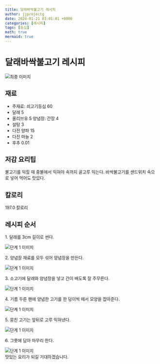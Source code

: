 ```yaml
---
title: 달래바싹불고기 레시피
author: jjprojectg
date: 2024-01-21 03:01:01 +0000
categories: [레시피]
tags: [등심]
math: true
mermaid: true
---
```

<meta name="og:type" content="website"/>
<meta charset="UTF-8"/>
<div class="header">
  <h1>달래바싹불고기 레시피</h1>
</div>

<div class="container my-4">
  <div class="row">
    <div class="col-12 col-md-6">
      <div class="recipe-image">
        <img src="http://www.foodsafetykorea.go.kr/uploadimg/20141118/20141118102031_1416273631031.jpg" class="step-image" alt="최종 이미지"/>
      </div>
    </div>
    <div class="col-12 col-md-6">
      <div class="ingredients">
        <h2>재료</h2>
        <ul class="card">
          <li> 주재료: 쇠고기등심 60 </li>
          <li>  달래 5 </li>
          <li>  올리브유 5 양념장: 간장 4 </li>
          <li>  설탕 3 </li>
          <li>  다진 양파 15 </li>
          <li>  다진 마늘 2 </li>
          <li>  후추 0.01 </li>
</ul>
      </div>
    </div>
    <div class="col-12 col-md-6">
      <div class="ingredients">
        <h2>저감 요리팁</h2>
        <div class="card"> 
          <p>
            불고기를 익힐 때 중불에서 익혀야 속까지 골고루 익는다.  바싹불고기를 샌드위치 속으로 넣어 먹어도 맛있다.
          </p>
        </div>
      </div>
      <div class="ingredients">
        <h2>칼로리</h2>
        <div class="card"> 
          <p>
            197.0 칼로리
          </p>
        </div>
      </div>
    </div>
  </div>

  <h2 class="my-4">레시피 순서</h2>
  <div class="card recipe-card">
    <div class="card-body recipe-step">
      <p class="card-text step-description">1. 달래를 3cm 길이로 썬다.</p>
      <img src="http://www.foodsafetykorea.go.kr/uploadimg/cook/764-1.jpg" alt="단계 1 이미지" class="step-image"/>
    </div>
  </div>
  <div class="card recipe-card">
    <div class="card-body recipe-step">
      <p class="card-text step-description">2. 양념장 재료를 모두 섞어 양념장을 만든다.</p>
      <img src="http://www.foodsafetykorea.go.kr/uploadimg/cook/764-2.jpg" alt="단계 1 이미지" class="step-image"/>
    </div>
  </div>
  <div class="card recipe-card">
    <div class="card-body recipe-step">
      <p class="card-text step-description">3. 소고기에 달래와 양념장을 넣고 간이 배도록 잘 주무른다.</p>
      <img src="http://www.foodsafetykorea.go.kr/uploadimg/cook/764-3.jpg" alt="단계 1 이미지" class="step-image"/>
    </div>
  </div>
  <div class="card recipe-card">
    <div class="card-body recipe-step">
      <p class="card-text step-description">4. 기름 두른 팬에 양념한 고기를 한 덩이씩 떼서 모양을 잡아준다.</p>
      <img src="http://www.foodsafetykorea.go.kr/uploadimg/cook/764-4.jpg" alt="단계 1 이미지" class="step-image"/>
    </div>
  </div>
  <div class="card recipe-card">
    <div class="card-body recipe-step">
      <p class="card-text step-description">5. 뭉친 고기는 앞뒤로 고루 익혀낸다.</p>
      <img src="http://www.foodsafetykorea.go.kr/uploadimg/cook/764-5.jpg" alt="단계 1 이미지" class="step-image"/>
    </div>
  </div>
  <div class="card recipe-card">
    <div class="card-body recipe-step">
      <p class="card-text step-description">6. 그릇에 담아 마무리 한다.</p>
      <img src="http://www.foodsafetykorea.go.kr/uploadimg/cook/764-6.jpg" alt="단계 1 이미지" class="step-image"/>
    </div>
  </div>

</div>
맛있는 요리가 되길 기대하겠습니다.

